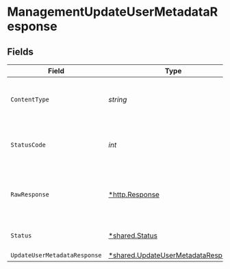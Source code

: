 # ManagementUpdateUserMetadataResponse


## Fields

| Field                                                                                   | Type                                                                                    | Required                                                                                | Description                                                                             |
| --------------------------------------------------------------------------------------- | --------------------------------------------------------------------------------------- | --------------------------------------------------------------------------------------- | --------------------------------------------------------------------------------------- |
| `ContentType`                                                                           | *string*                                                                                | :heavy_check_mark:                                                                      | HTTP response content type for this operation                                           |
| `StatusCode`                                                                            | *int*                                                                                   | :heavy_check_mark:                                                                      | HTTP response status code for this operation                                            |
| `RawResponse`                                                                           | [*http.Response](https://pkg.go.dev/net/http#Response)                                  | :heavy_minus_sign:                                                                      | Raw HTTP response; suitable for custom response parsing                                 |
| `Status`                                                                                | [*shared.Status](../../models/shared/status.md)                                         | :heavy_minus_sign:                                                                      | Default error response                                                                  |
| `UpdateUserMetadataResponse`                                                            | [*shared.UpdateUserMetadataResponse](../../models/shared/updateusermetadataresponse.md) | :heavy_minus_sign:                                                                      | OK                                                                                      |